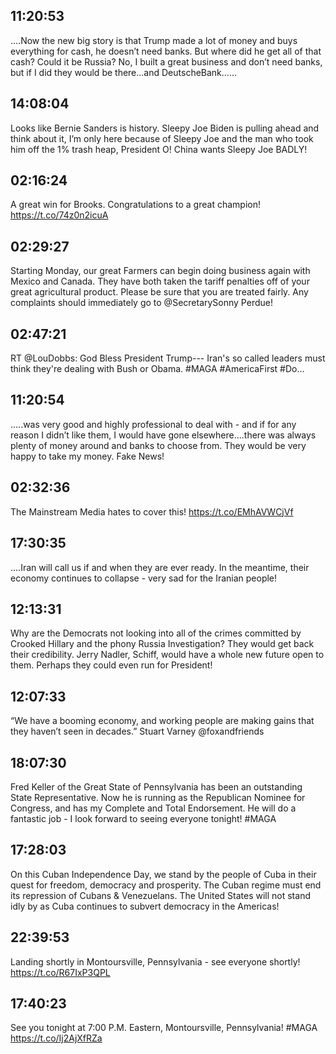 ## 11:20:53
....Now the new big story is that Trump made a lot of money and buys everything for cash, he doesn’t need banks. But where did he get all of that cash? Could it be Russia? No, I built a great business and don’t need banks, but if I did they would be there...and DeutscheBank......
## 14:08:04
Looks like Bernie Sanders is history. Sleepy Joe Biden is pulling ahead and think about it, I’m only here because of Sleepy Joe and the man who took him off the 1% trash heap, President O! China wants Sleepy Joe BADLY!
## 02:16:24
A great win for Brooks. Congratulations to a great champion! https://t.co/74z0n2icuA
## 02:29:27
Starting Monday, our great Farmers can begin doing business again with Mexico and Canada. They have both taken the tariff penalties off of your great agricultural product. Please be sure that you are treated fairly. Any complaints should immediately go to  @SecretarySonny Perdue!
## 02:47:21
RT @LouDobbs: God Bless President Trump--- Iran's so called leaders must think they're dealing with Bush or Obama.  #MAGA #AmericaFirst #Do…
## 11:20:54
.....was very good and highly professional to deal with - and if for any reason I didn’t like them, I would have gone elsewhere....there was always plenty of money around and banks to choose from. They would be very happy to take my money. Fake News!
## 02:32:36
The Mainstream Media hates to cover this! https://t.co/EMhAVWCjVf
## 17:30:35
....Iran will call us if and when they are ever ready. In the meantime, their economy continues to collapse - very sad for the Iranian people!
## 12:13:31
Why are the Democrats not looking into all of the crimes committed by Crooked Hillary and the phony Russia Investigation? They would get back their credibility. Jerry Nadler, Schiff,  would have a whole new future open to them. Perhaps they could even run for President!
## 12:07:33
“We have a booming economy, and working people are making gains that they haven’t seen in decades.”  Stuart Varney @foxandfriends
## 18:07:30
Fred Keller of the Great State of Pennsylvania has been an outstanding State Representative. Now he is running as the Republican Nominee for Congress, and has my Complete and Total Endorsement. He will do a fantastic job - I look forward to seeing everyone tonight! #MAGA
## 17:28:03
On this Cuban Independence Day, we stand by the people of Cuba in their quest for freedom, democracy and prosperity. The Cuban regime must end its repression of Cubans &amp; Venezuelans. The United States will not stand idly by as Cuba continues to subvert democracy in the Americas!
## 22:39:53
Landing shortly in Montoursville, Pennsylvania - see everyone shortly! https://t.co/R67IxP3QPL
## 17:40:23
See you tonight at 7:00 P.M. Eastern, Montoursville, Pennsylvania! #MAGA https://t.co/Ij2AjXfRZa
